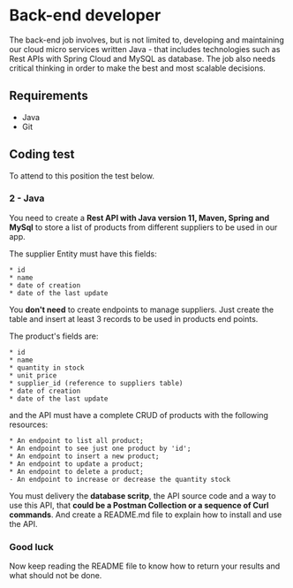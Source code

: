 # Back-end developer

The back-end job involves, but is not limited to, developing and maintaining
our cloud micro services written Java - that includes technologies
such as Rest APIs with Spring Cloud and MySQL as database. The job also needs critical
thinking in order to make the best and most scalable decisions.

## Requirements

- Java
- Git

## Coding test

To attend to this position the test below.

### 2 - Java

You need to create a **Rest API with Java version 11, Maven, Spring and MySql** to store a list of products from different suppliers to be used in our app. 

The supplier Entity must have this fields:

	* id
	* name
	* date of creation
	* date of the last update

You **don't need** to create endpoints to manage suppliers. Just create the table and insert at least 3 records to be used in products end points.

The product's fields are:

	* id
	* name
	* quantity in stock
	* unit price
	* supplier_id (reference to suppliers table)
	* date of creation
	* date of the last update

and the API must have a complete CRUD of products with the following resources:

	* An endpoint to list all product;
	* An endpoint to see just one product by 'id';
	* An endpoint to insert a new product;
	* An endpoint to update a product;
	* An endpoint to delete a product;
	- An endpoint to increase or decrease the quantity stock

You must delivery the **database scritp**, the API source code and a way to use this API, that **could be a Postman Collection or a sequence of Curl commands**.
And create a README.md file to explain how to install and use the API.

### Good luck

Now keep reading the README file to know how to return your results and
what should not be done.
